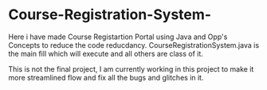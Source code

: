 # Course-Registration-System-

Here i have made Course Registartion Portal using Java and Opp's Concepts to reduce the code reducdancy.
CourseRegistrationSystem.java is the main fill which will execute and all others are class of it.


This is not the final project, I am currently working in this project to make it more streamlined flow and fix all the bugs and  glitches in it. 
